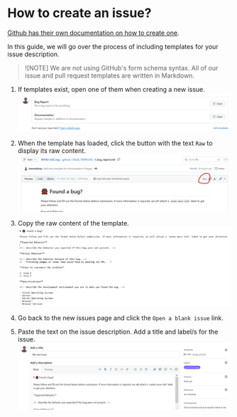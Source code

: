 # How to create an issue?

[Github has their own documentation on how to create one](https://docs.github.com/en/issues/tracking-your-work-with-issues/creating-an-issue#creating-an-issue-from-a-repository). 

In this guide, we will go over the process of including templates for your issue description.

> ![NOTE]
> We are not using GitHub's form schema syntax. All of our issue and pull request templates are written in Markdown. 

1. If templates exist, open one of them when creating a new issue. ![When creating a new issue, issue templates will be displayed as links to their corresponding template.](assets/how_to_create_an_issue/open_issue_templates.png)

2. When the template has loaded, click the button with the text `Raw` to display its raw content. ![When the template has loaded, click the button with the text `Raw` to display its raw content.](assets/how_to_create_an_issue/issue_template.png)

3. Copy the raw content of the template. ![The raw content of the template will display as normal text. Copy the text.](assets/how_to_create_an_issue/raw_issue_template.png)

4. Go back to the new issues page and click the `Open a blank issue` link.

5. Paste the text on the issue description. Add a title and label/s for the issue. ![Paste the text on the issue description. Add a title and label/sfor the issue.](assets/how_to_create_an_issue/pasting_issue_tempate.png)